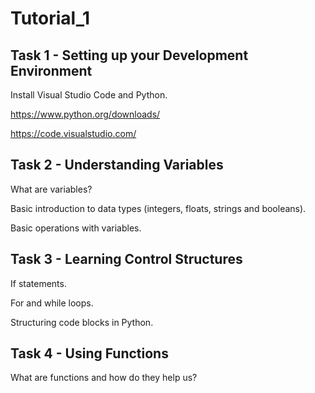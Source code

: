 # Tutorial_1

## Task 1 - Setting up your Development Environment

Install Visual Studio Code and Python.

https://www.python.org/downloads/

https://code.visualstudio.com/

## Task 2 - Understanding Variables

What are variables?

Basic introduction to data types (integers, floats, strings and booleans).

Basic operations with variables.

## Task 3 - Learning Control Structures

If statements.

For and while loops.

Structuring code blocks in Python.

## Task 4 - Using Functions

What are functions and how do they help us?